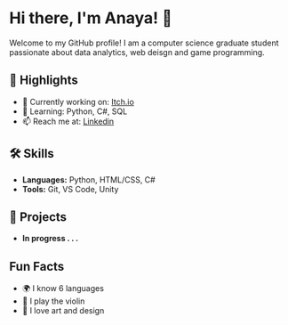 # Hi there, I'm Anaya! 👋

Welcome to my GitHub profile! I am a computer science graduate student passionate about data analytics, web deisgn and game programming.

## 🌟 Highlights

- 🔭 Currently working on: [Itch.io](https://apaxlegend.itch.io/caturday)
- 🌱 Learning: Python, C#, SQL 
- 📫 Reach me at: [Linkedin](https://www.linkedin.com/in/anaya-p/)

## 🛠 Skills

- **Languages:** Python, HTML/CSS, C#
- **Tools:** Git, VS Code, Unity

## 🚀 Projects

- **In progress . . .**

##  Fun Facts

- 🌍 I know 6 languages
- 🍳 I play the violin
- 🎨 I love art and design
  

